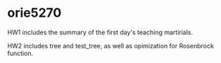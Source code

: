 # orie5270

HW1 includes the summary of the first day's teaching martirials.

HW2 includes tree and test_tree, as well as opimization for Rosenbrock function.

